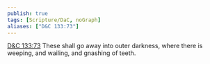 ```yaml
---
publish: true
tags: [Scripture/DaC, noGraph]
aliases: ["D&C 133:73"]
---
```

[D&C 133:73](https://churchofjesuschrist.org/study/scriptures/dc-testament/dc/133?lang=eng&id=p73#p73) These shall go away into outer darkness, where there is weeping, and wailing, and gnashing of teeth.
